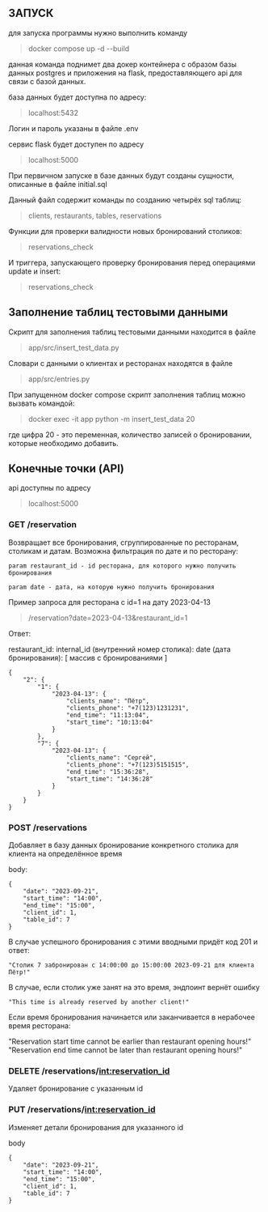 ## ЗАПУСК

для запуска программы нужно выполнить команду

> docker compose up -d --build

данная команда поднимет два докер контейнера с образом базы данных postgres и приложения на flask, предоставляющего api для связи с базой данных.

база данных будет доступна по адресу:

> localhost:5432

Логин и пароль указаны в файле .env

сервис flask будет доступен по адресу 

> localhost:5000

При первичном запуске в базе данных будут созданы сущности, описанные в файле initial.sql

Данный файл содержит команды по созданию четырёх sql таблиц:

> clients, restaurants, tables, reservations

Функции для проверки валидности новых бронирований столиков:

> reservations_check

И триггера, запускающего проверку бронирования перед операциями update и insert:

> reservations_check


## Заполнение таблиц тестовыми данными

Скрипт для заполнения таблиц тестовыми данными находится в файле 

> app/src/insert_test_data.py

Словари с данными о клиентах и ресторанах находятся в файле 

> app/src/entries.py

При запущенном docker compose скрипт заполнения таблиц можно вызвать командой:

> docker exec -it app python -m insert_test_data 20

где цифра 20 - это переменная, количество записей о бронировании, которые необходимо добавить.

## Конечные точки (API)

api доступны по адресу 

> localhost:5000

### GET /reservation

Возвращает все бронирования, сгруппированные по ресторанам, столикам и датам. Возможна фильтрация по дате и по ресторану:

```
param restaurant_id - id ресторана, для которого нужно получить бронирования

param date - дата, на которую нужно получить бронирования
```

Пример запроса для ресторана с id=1 на дату 2023-04-13

> /reservation?date=2023-04-13&restaurant_id=1

Ответ:

restaurant_id:
    internal_id (внутренний номер столика):
        date (дата бронирования): [
            массив с бронированиями
        ]

```
{
    "2": {
        "1": {
            "2023-04-13": {
                "clients_name": "Пётр",
                "clients_phone": "+7(123)1231231",
                "end_time": "11:13:04",
                "start_time": "10:13:04"
            }
        },
        "7": {
            "2023-04-13": {
                "clients_name": "Сергей",
                "clients_phone": "+7(123)5151515",
                "end_time": "15:36:28",
                "start_time": "14:36:28"
            }
        }
    }
}
```

### POST /reservations

Добавляет в базу данных бронирование конкретного столика для клиента на определённое время

body:

```
{
    "date": "2023-09-21",
    "start_time": "14:00", 
    "end_time": "15:00",
    "client_id": 1,
    "table_id": 7
}
```

В случае успешного бронирования с этими вводными придёт код 201 и ответ:

```
"Столик 7 забронирован с 14:00:00 до 15:00:00 2023-09-21 для клиента Пётр!"
```

В случае, если столик уже занят на это время, эндпоинт вернёт ошибку
```
"This time is already reserved by another client!"
```

Если время бронирования начинается или заканчивается в нерабочее время ресторана:

"Reservation start time cannot be earlier than restaurant opening hours!"
"Reservation end time cannot be later than restaurant opening hours!"

### DELETE /reservations/<int:reservation_id>

Удаляет бронирование с указанным id

### PUT /reservations/<int:reservation_id>

Изменяет детали бронирования для указанного id

body
```
{
    "date": "2023-09-21",
    "start_time": "14:00", 
    "end_time": "15:00",
    "client_id": 1,
    "table_id": 7
}
```
